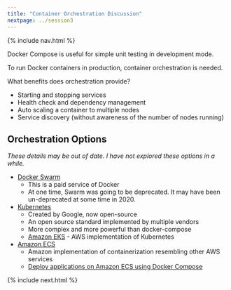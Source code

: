```yaml
---
title: "Container Orchestration Discussion"
nextpage: ../session3
---
```


{% include nav.html %}

Docker Compose is useful for simple unit testing in development mode.

To run Docker containers in production, container orchestration is needed.

What benefits does orchestration provide?
- Starting and stopping services
- Health check and dependency management
- Auto scaling a container to multiple nodes
- Service discovery (without awareness of the number of nodes running)

## Orchestration Options
_These details may be out of date.  I have not explored these options in a while._
  - [Docker Swarm](https://docs.docker.com/engine/swarm/) 
    - This is a paid service of Docker
    - At one time, Swarm was going to be deprecated.  It may have been un-deprecated at some time in 2020.
  - [Kubernetes](https://kubernetes.io/)
    - Created by Google, now open-source
    - An open source standard implemented by multiple vendors
    - More complex and more powerful than docker-compose
    - [Amazon EKS](https://aws.amazon.com/eks/) - AWS implementation of Kubernetes
  - [Amazon ECS](https://aws.amazon.com/ecs/) 
    - Amazon implementation of containerization resembling other AWS services
    - [Deploy applications on Amazon ECS using Docker Compose](https://aws.amazon.com/blogs/containers/deploy-applications-on-amazon-ecs-using-docker-compose/)

{% include next.html %}